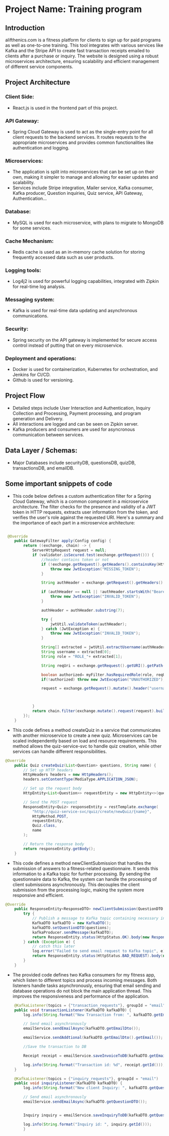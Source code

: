 # Project Name: Training program

## Introduction

alifthenics.com is a fitness platform for clients to sign up for paid programs as well as one-to-one training. This tool integrates with various services like Kafka and the Stripe API to create fast transaction receipts emailed to clients after a purchase or inquiry. The website is designed using a robust microservices architecture, ensuring scalability and efficient management of different service components.

## Project Architecture

### Client Side:

- React.js is used in the frontend part of this project.

### API Gateway:

- Spring Cloud Gateway is used to act as the single-entry point for all client requests to the backend services. It routes requests to the appropriate microservices and provides common functionalities like authentication and logging.

### Microservices:

- The application is split into microservices that can be set up on their own, making it simpler to manage and allowing for easier updates and scalability.
- Services include Stripe integration, Mailer service, Kafka consumer, Kafka producer, Question inquiries, Quiz service, API Gateway, Authentication...

### Database:

- MySQL is used for each microservice, with plans to migrate to MongoDB for some services.

### Cache Mechanism:

- Redis cache is used as an in-memory cache solution for storing frequently accessed data such as user products.

### Logging tools:

- Log4j2 is used for powerful logging capabilities, integrated with Zipkin for real-time log analysis.

### Messaging system:

- Kafka is used for real-time data updating and asynchronous communications.

### Security:

- Spring security on the API gateway is implemented for secure access control instead of putting that on every microservice.

### Deployment and operations:

- Docker is used for containerization, Kubernetes for orchestration, and Jenkins for CI/CD.
- Github is used for versioning.

## Project Flow

- Detailed steps include User Interaction and Authentication, Inquiry Collection and Processing, Payment processing, and program generation and Delivery.
- All interactions are logged and can be seen on Zipkin server.
- Kafka producers and consumers are used for asyncronous communication between services.

## Data Layer / Schemas:

- Major Databases include securityDB, questionsDB, quizDB, transactionsDB, and emailDB.

## Some important snippets of code

- This code below defines a custom authentication filter for a Spring Cloud Gateway, which is a common component in a microservice architecture. The filter checks for the presence and validity of a JWT token in HTTP requests, extracts user information from the token, and verifies the user's role against the requested URI. Here's a summary and the importance of each part in a microservice architecture:

```java

 @Override
    public GatewayFilter apply(Config config) {
        return ((exchange, chain) -> {
           	ServerHttpRequest request = null;
            if (validator.isSecured.test(exchange.getRequest())) {
                //header contains token or not
                if (!exchange.getRequest().getHeaders().containsKey(HttpHeaders.AUTHORIZATION)) {
                    throw new JwtException("MISSING_TOKEN");
                }

                String authHeader = exchange.getRequest().getHeaders().get(HttpHeaders.AUTHORIZATION).get(0);

                if (authHeader == null || !authHeader.startsWith("Bearer ")) {
                	throw new JwtException("INVALID_TOKEN");
                }

                authHeader = authHeader.substring(7);

        		try {
        			jwtUtil.validateToken(authHeader);
        		} catch (JwtException e) {
        			throw new JwtException("INVALID_TOKEN");
        		}

        		String[] extracted = jwtUtil.extractUsername(authHeader).split(" ");
        		String username = extracted[0];
        		String role = "ROLE_"+ extracted[1];

        		String reqUri = exchange.getRequest().getURI().getPath();

        		boolean authorized= myFilter.hasRequiredRole(role, reqUri);
        		if(!authorized) throw new JwtException("UNAUTHORIZED");

                request = exchange.getRequest().mutate().header("username",username).build();



            }
            return chain.filter(exchange.mutate().request(request).build());
        });
    }
```

- This code defines a method createQuiz in a service that communicates with another microservice to create a new quiz.
  Microservices can be scaled independently based on load and resource requirements.
  This method allows the quiz-service-svc to handle quiz creation, while other services can handle different responsibilities.

```java
@Override
	public Quiz createQuiz(List<Question> questions, String name) {
		// Set up HTTP headers
        HttpHeaders headers = new HttpHeaders();
        headers.setContentType(MediaType.APPLICATION_JSON);

        // Set up the request body
        HttpEntity<List<Question>> requestEntity = new HttpEntity<>(questions, headers);

        // Send the POST request
        ResponseEntity<Quiz> responseEntity = restTemplate.exchange(
            "http://quiz-service-svc/quiz/create/newQuiz/{name}",
            HttpMethod.POST,
            requestEntity,
            Quiz.class,
            name
        );

        // Return the response body
        return responseEntity.getBody();
	}

```

- This code defines a method newClientSubmission that handles the submission of answers to a fitness-related questionnaire. It sends this information to a Kafka topic for further processing. By sending the questionnaire data to Kafka, the system can handle the processing of client submissions asynchronously. This decouples the client submission from the processing logic, making the system more responsive and efficient.

```java
@Override
	public ResponseEntity<ResponseDTO> newClientSubmission(QuestionDTO questions) {
		try {
            // Publish a message to Kafka topic containing necessary information
			KafkaDTO kafkaDTO = new KafkaDTO();
			kafkaDTO.setQuestionDTO(questions);
            kafkaProducer.sendMessage(kafkaDTO);
            return ResponseEntity.status(HttpStatus.OK).body(new ResponseDTO("Email request sent to Kafka topic: "+ questions.getEmail()));
        } catch (Exception e) {
        	// catch this later
            log.error("Failed to send email request to Kafka topic", e);
            return ResponseEntity.status(HttpStatus.BAD_REQUEST).body(new ResponseDTO("Failed to send email request to Kafka topic"));
        }
	}

```

- The provided code defines two Kafka consumers for my fitness app, which listen to different topics and process incoming messages. Both listeners handle tasks asynchronously, ensuring that email sending and database operations do not block the main application thread.
  This improves the responsiveness and performance of the application.

```java
	@KafkaListener(topics = {"transaction_requests"}, groupId = "email")
	public void transactionListener(KafkaDTO kafkaDTO) {
		log.info(String.format("New Transaction from: ", kafkaDTO.getEmailDto().getEmail()));

        // Send email asynchronously
        emailService.sendEmailAsync(kafkaDTO.getEmailDto());

        emailService.sendAddtional(kafkaDTO.getEmailDto().getEmail());

        //Save the transaction to DB

        Receipt receipt = emailService.saveInvoiceToDB(kafkaDTO.getEmailDto());

		log.info(String.format("Transaction id: %d", receipt.getId()));
    }

	@KafkaListener(topics = {"inquiry_requests"}, groupId = "email")
	public void inquiryListener(KafkaDTO kafkaDTO) {
		log.info(String.format("New client Inquiry: ", kafkaDTO.getQuestionDTO().getEmail()));

        // Send email asynchronously
        emailService.sendEmailAsync(kafkaDTO.getQuestionDTO());


        Inquiry inquiry = emailService.saveInquiryToDB(kafkaDTO.getQuestionDTO());

        log.info(String.format("Inquiry id: ", inquiry.getId()));
        }
```
